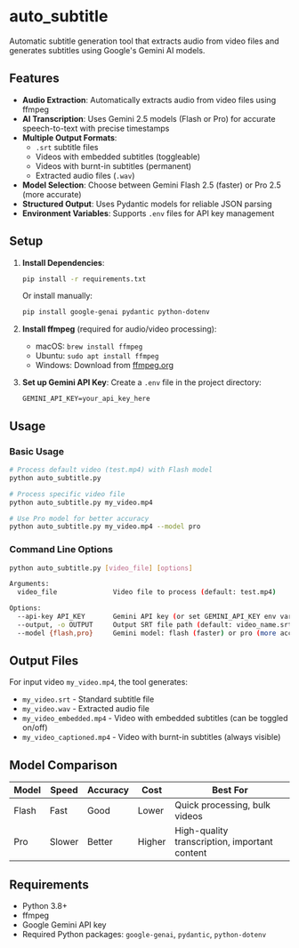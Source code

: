 # auto_subtitle

Automatic subtitle generation tool that extracts audio from video files and generates subtitles using Google's Gemini AI models.

## Features

- **Audio Extraction**: Automatically extracts audio from video files using ffmpeg
- **AI Transcription**: Uses Gemini 2.5 models (Flash or Pro) for accurate speech-to-text with precise timestamps
- **Multiple Output Formats**:
  - `.srt` subtitle files
  - Videos with embedded subtitles (toggleable)
  - Videos with burnt-in subtitles (permanent)
  - Extracted audio files (`.wav`)
- **Model Selection**: Choose between Gemini Flash 2.5 (faster) or Pro 2.5 (more accurate)
- **Structured Output**: Uses Pydantic models for reliable JSON parsing
- **Environment Variables**: Supports `.env` files for API key management

## Setup

1. **Install Dependencies**:
   ```bash
   pip install -r requirements.txt
   ```
   
   Or install manually:
   ```bash
   pip install google-genai pydantic python-dotenv
   ```

2. **Install ffmpeg** (required for audio/video processing):
   - macOS: `brew install ffmpeg`
   - Ubuntu: `sudo apt install ffmpeg`
   - Windows: Download from [ffmpeg.org](https://ffmpeg.org/download.html)

3. **Set up Gemini API Key**:
   Create a `.env` file in the project directory:
   ```
   GEMINI_API_KEY=your_api_key_here
   ```

## Usage

### Basic Usage
```bash
# Process default video (test.mp4) with Flash model
python auto_subtitle.py

# Process specific video file
python auto_subtitle.py my_video.mp4

# Use Pro model for better accuracy
python auto_subtitle.py my_video.mp4 --model pro
```

### Command Line Options
```bash
python auto_subtitle.py [video_file] [options]

Arguments:
  video_file              Video file to process (default: test.mp4)

Options:
  --api-key API_KEY       Gemini API key (or set GEMINI_API_KEY env var)
  --output, -o OUTPUT     Output SRT file path (default: video_name.srt)
  --model {flash,pro}     Gemini model: flash (faster) or pro (more accurate)
```

## Output Files

For input video `my_video.mp4`, the tool generates:

- `my_video.srt` - Standard subtitle file
- `my_video.wav` - Extracted audio file
- `my_video_embedded.mp4` - Video with embedded subtitles (can be toggled on/off)
- `my_video_captioned.mp4` - Video with burnt-in subtitles (always visible)

## Model Comparison

| Model | Speed | Accuracy | Cost | Best For |
|-------|-------|----------|------|----------|
| Flash | Fast | Good | Lower | Quick processing, bulk videos |
| Pro | Slower | Better | Higher | High-quality transcription, important content |

## Requirements

- Python 3.8+
- ffmpeg
- Google Gemini API key
- Required Python packages: `google-genai`, `pydantic`, `python-dotenv`
